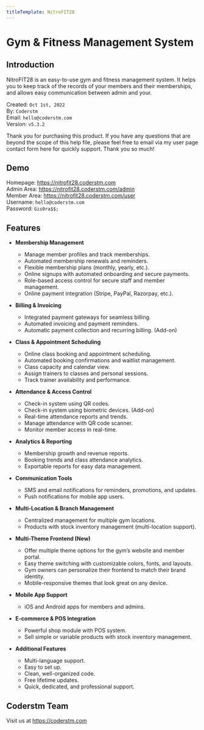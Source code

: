 ```yaml
---
titleTemplate: NitroFIT28
---
```


# Gym & Fitness Management System

## Introduction
NitroFIT28 is an easy-to-use gym and fitness management system. It helps you to keep track of the records of your members and their memberships, and allows easy communication between admin and your.

Created: `Oct 1st, 2022`<br>
By: `Coderstm`<br>
Email: `hello@coderstm.com`<br>
Version: `v5.3.2`

Thank you for purchasing this product. If you have any questions that are beyond the scope of this help file, please feel free to email via my user page contact form here for quickly support. Thank you so much!

## Demo
Homepage: https://nitrofit28.coderstm.com<br>
Admin Area: https://nitrofit28.coderstm.com/admin<br>
Member Area: https://nitrofit28.coderstm.com/user<br>
Username: `hello@coderstm.com`<br>
Password: `Gis0ra$$;`

## Features
- **Membership Management**
  - Manage member profiles and track memberships.
  - Automated membership renewals and reminders.
  - Flexible membership plans (monthly, yearly, etc.).
  - Online signups with automated onboarding and secure payments.
  - Role-based access control for secure staff and member management.
  - Online payment integration (Stripe, PayPal, Razorpay, etc.).

- **Billing & Invoicing**
  - Integrated payment gateways for seamless billing.
  - Automated invoicing and payment reminders.
  - Automatic payment collection and recurring billing. (Add-on)

- **Class & Appointment Scheduling**
  - Online class booking and appointment scheduling.
  - Automated booking confirmations and waitlist management.
  - Class capacity and calendar view.
  - Assign trainers to classes and personal sessions.
  - Track trainer availability and performance.

- **Attendance & Access Control**
  - Check-in system using QR codes.
  - Check-in system using biometric devices. (Add-on)
  - Real-time attendance reports and trends.
  - Manage attendance with QR code scanner.
  - Monitor member access in real-time.

- **Analytics & Reporting**
  - Membership growth and revenue reports.
  - Booking trends and class attendance analytics.
  - Exportable reports for easy data management.

- **Communication Tools**
  - SMS and email notifications for reminders, promotions, and updates.
  - Push notifications for mobile app users.

- **Multi-Location & Branch Management**
  - Centralized management for multiple gym locations.
  - Products with stock inventory management (multi-location support).

- **Multi-Theme Frontend (New)**
  - Offer multiple theme options for the gym’s website and member portal.
  - Easy theme switching with customizable colors, fonts, and layouts.
  - Gym owners can personalize their frontend to match their brand identity.
  - Mobile-responsive themes that look great on any device.

- **Mobile App Support**
  - iOS and Android apps for members and admins.

- **E-commerce & POS Integration**
  - Powerful shop module with POS system.
  - Sell simple or variable products with stock inventory management.

- **Additional Features**
  - Multi-language support.
  - Easy to set up.
  - Clean, well-organized code.
  - Free lifetime updates.
  - Quick, dedicated, and professional support.

## Coderstm Team
Visit us at https://coderstm.com

